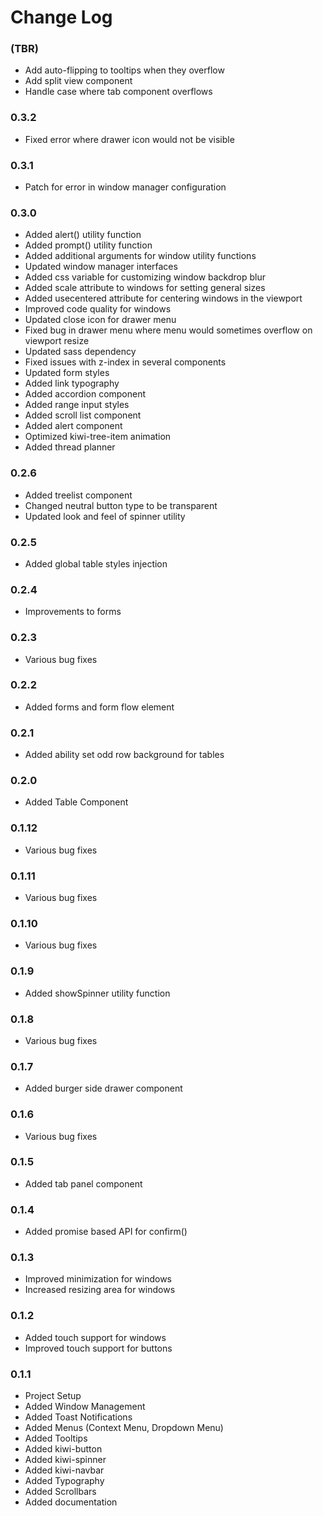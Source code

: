 # Change Log

### (TBR)
- Add auto-flipping to tooltips when they overflow
- Add split view component
- Handle case where tab component overflows

### 0.3.2
- Fixed error where drawer icon would not be visible

### 0.3.1
- Patch for error in window manager configuration

### 0.3.0
- Added alert() utility function
- Added prompt() utility function
- Added additional arguments for window utility functions
- Updated window manager interfaces
- Added css variable for customizing window backdrop blur
- Added scale attribute to windows for setting general sizes
- Added usecentered attribute for centering windows in the viewport
- Improved code quality for windows
- Updated close icon for drawer menu
- Fixed bug in drawer menu where menu would sometimes overflow on viewport resize
- Updated sass dependency
- Fixed issues with z-index in several components
- Updated form styles
- Added link typography
- Added accordion component
- Added range input styles
- Added scroll list component
- Added alert component
- Optimized kiwi-tree-item animation
- Added thread planner

### 0.2.6

- Added treelist component
- Changed neutral button type to be transparent
- Updated look and feel of spinner utility

### 0.2.5

- Added global table styles injection

### 0.2.4

- Improvements to forms


### 0.2.3

- Various bug fixes

### 0.2.2

- Added forms and form flow element

### 0.2.1

- Added ability set odd row background for tables

### 0.2.0

- Added Table Component

### 0.1.12

- Various bug fixes

### 0.1.11

- Various bug fixes

### 0.1.10

- Various bug fixes

### 0.1.9

- Added showSpinner utility function

### 0.1.8

- Various bug fixes

### 0.1.7

- Added burger side drawer component

### 0.1.6

- Various bug fixes

### 0.1.5

- Added tab panel component

### 0.1.4

- Added promise based API for confirm()

### 0.1.3

- Improved minimization for windows
- Increased resizing area for windows

### 0.1.2

- Added touch support for windows
- Improved touch support for buttons

### 0.1.1

- Project Setup
- Added Window Management
- Added Toast Notifications
- Added Menus (Context Menu, Dropdown Menu)
- Added Tooltips
- Added kiwi-button
- Added kiwi-spinner
- Added kiwi-navbar
- Added Typography
- Added Scrollbars
- Added documentation

